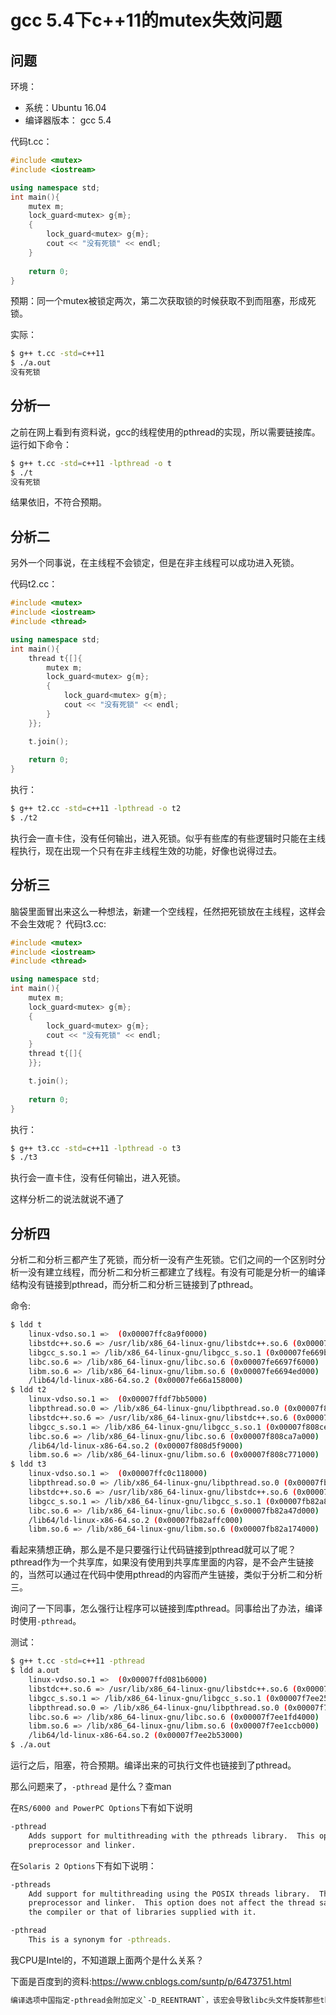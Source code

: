 # gcc 5.4下c++11的mutex失效问题

## 问题

环境：
- 系统：Ubuntu 16.04
- 编译器版本： gcc 5.4

代码t.cc：
``` c++
#include <mutex>
#include <iostream>

using namespace std;
int main(){
    mutex m;
    lock_guard<mutex> g{m};
    {
        lock_guard<mutex> g{m};
        cout << "没有死锁" << endl;
    }
    
    return 0;
}

```

预期：同一个mutex被锁定两次，第二次获取锁的时候获取不到而阻塞，形成死锁。

实际：
``` bash
$ g++ t.cc -std=c++11
$ ./a.out 
没有死锁
```

## 分析一

之前在网上看到有资料说，gcc的线程使用的pthread的实现，所以需要链接库。运行如下命令：
``` bash
$ g++ t.cc -std=c++11 -lpthread -o t
$ ./t 
没有死锁
```
结果依旧，不符合预期。

## 分析二

另外一个同事说，在主线程不会锁定，但是在非主线程可以成功进入死锁。

代码t2.cc：
``` c++
#include <mutex>
#include <iostream>
#include <thread>

using namespace std;
int main(){
    thread t{[]{
        mutex m;
        lock_guard<mutex> g{m};
        {
            lock_guard<mutex> g{m};
            cout << "没有死锁" << endl;
        }
    }};

    t.join();
    
    return 0;
}
```
执行：
``` bash
$ g++ t2.cc -std=c++11 -lpthread -o t2
$ ./t2
```
执行会一直卡住，没有任何输出，进入死锁。似乎有些库的有些逻辑时只能在主线程执行，现在出现一个只有在非主线程生效的功能，好像也说得过去。

## 分析三

脑袋里面冒出来这么一种想法，新建一个空线程，任然把死锁放在主线程，这样会不会生效呢？
代码t3.cc:
``` c++
#include <mutex>
#include <iostream>
#include <thread>

using namespace std;
int main(){
    mutex m;
    lock_guard<mutex> g{m};
    {
        lock_guard<mutex> g{m};
        cout << "没有死锁" << endl;
    }
    thread t{[]{
    }};

    t.join();
    
    return 0;
}
```
执行：
``` bash
$ g++ t3.cc -std=c++11 -lpthread -o t3
$ ./t3
```
执行会一直卡住，没有任何输出，进入死锁。

这样分析二的说法就说不通了

## 分析四

分析二和分析三都产生了死锁，而分析一没有产生死锁。它们之间的一个区别时分析一没有建立线程，而分析二和分析三都建立了线程。有没有可能是分析一的编译结构没有链接到pthread，而分析二和分析三链接到了pthread。

命令:
``` bash
$ ldd t
    linux-vdso.so.1 =>  (0x00007ffc8a9f0000)
    libstdc++.so.6 => /usr/lib/x86_64-linux-gnu/libstdc++.so.6 (0x00007fe669dd6000)
    libgcc_s.so.1 => /lib/x86_64-linux-gnu/libgcc_s.so.1 (0x00007fe669bc0000)
    libc.so.6 => /lib/x86_64-linux-gnu/libc.so.6 (0x00007fe6697f6000)
    libm.so.6 => /lib/x86_64-linux-gnu/libm.so.6 (0x00007fe6694ed000)
    /lib64/ld-linux-x86-64.so.2 (0x00007fe66a158000)
$ ldd t2
    linux-vdso.so.1 =>  (0x00007ffdf7bb5000)
    libpthread.so.0 => /lib/x86_64-linux-gnu/libpthread.so.0 (0x00007f808d3dc000)
    libstdc++.so.6 => /usr/lib/x86_64-linux-gnu/libstdc++.so.6 (0x00007f808d05a000)
    libgcc_s.so.1 => /lib/x86_64-linux-gnu/libgcc_s.so.1 (0x00007f808ce44000)
    libc.so.6 => /lib/x86_64-linux-gnu/libc.so.6 (0x00007f808ca7a000)
    /lib64/ld-linux-x86-64.so.2 (0x00007f808d5f9000)
    libm.so.6 => /lib/x86_64-linux-gnu/libm.so.6 (0x00007f808c771000)
$ ldd t3
    linux-vdso.so.1 =>  (0x00007ffc0c118000)
    libpthread.so.0 => /lib/x86_64-linux-gnu/libpthread.so.0 (0x00007fb82addf000)
    libstdc++.so.6 => /usr/lib/x86_64-linux-gnu/libstdc++.so.6 (0x00007fb82aa5d000)
    libgcc_s.so.1 => /lib/x86_64-linux-gnu/libgcc_s.so.1 (0x00007fb82a847000)
    libc.so.6 => /lib/x86_64-linux-gnu/libc.so.6 (0x00007fb82a47d000)
    /lib64/ld-linux-x86-64.so.2 (0x00007fb82affc000)
    libm.so.6 => /lib/x86_64-linux-gnu/libm.so.6 (0x00007fb82a174000)
```

看起来猜想正确，那么是不是只要强行让代码链接到pthread就可以了呢？pthread作为一个共享库，如果没有使用到共享库里面的内容，是不会产生链接的，当然可以通过在代码中使用pthread的内容而产生链接，类似于分析二和分析三。

询问了一下同事，怎么强行让程序可以链接到库pthread。同事给出了办法，编译时使用`-pthread`。

测试：
``` bash
$ g++ t.cc -std=c++11 -pthread
$ ldd a.out 
    linux-vdso.so.1 =>  (0x00007ffd081b6000)
    libstdc++.so.6 => /usr/lib/x86_64-linux-gnu/libstdc++.so.6 (0x00007f7ee27d1000)
    libgcc_s.so.1 => /lib/x86_64-linux-gnu/libgcc_s.so.1 (0x00007f7ee25bb000)
    libpthread.so.0 => /lib/x86_64-linux-gnu/libpthread.so.0 (0x00007f7ee239e000)
    libc.so.6 => /lib/x86_64-linux-gnu/libc.so.6 (0x00007f7ee1fd4000)
    libm.so.6 => /lib/x86_64-linux-gnu/libm.so.6 (0x00007f7ee1ccb000)
    /lib64/ld-linux-x86-64.so.2 (0x00007f7ee2b53000)
$ ./a.out
```
运行之后，阻塞，符合预期。编译出来的可执行文件也链接到了pthread。

那么问题来了，`-pthread` 是什么？查man

在`RS/6000 and PowerPC Options`下有如下说明
``` bash
-pthread
    Adds support for multithreading with the pthreads library.  This option sets flags for both the
    preprocessor and linker.
```
在`Solaris 2 Options`下有如下说明：
``` bash
-pthreads
    Add support for multithreading using the POSIX threads library.  This option sets flags for both the
    preprocessor and linker.  This option does not affect the thread safety of object code produced  by
    the compiler or that of libraries supplied with it.

-pthread
    This is a synonym for -pthreads.
```
我CPU是Intel的，不知道跟上面两个是什么关系？

下面是百度到的资料:https://www.cnblogs.com/suntp/p/6473751.html

``` bash
编译选项中国指定-pthread会附加定义`-D_REENTRANT`，该宏会导致libc头文件旋转那些thread-safe的实现；链接选项中指定-thread则通-lpthrea，指标是链接POSIX thread库。由于lib用于适应thread-safe的宏定义可能变化，因此在编译和链接时都使用-thread选项而不是传统的-lpthread能够保持向后兼容，并提高命令行的一致性。
```
